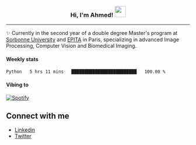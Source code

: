 <!-- Heading -->
<h3 align="center"> Hi, I'm Ahmed! <img src = "https://raw.githubusercontent.com/MartinHeinz/MartinHeinz/master/wave.gif" width = 30px></h3>

<!-- About section -->
---
✨ Currently in the second year of a double degree Master's program at <a href="https://sciences.sorbonne-universite.fr/formation-sciences/offre-de-formation/masters/master-informatique/parcours-ima">Sorbonne University</a> and <a href="https://www.epita.fr/en/">EPITA</a> in Paris, specializing in advanced Image Processing, Computer Vision and Biomedical Imaging.

<h4 align ="left"> Weekly stats </h4>

<!--START_SECTION:waka-->

```txt
Python   5 hrs 11 mins   █████████████████████████   100.00 %
```

<!--END_SECTION:waka-->

<h4 align ="left">Vibing to</h4>

[![Spotify](https://novatorem-ten-lyart.vercel.app/api/spotify)](https://open.spotify.com/user/31knevkvll66tzc3gqtoi6ngjbre)

<!-- Connect section -->

## Connect with me
  * <a href="https://www.linkedin.com/in/ahmed-hassayoune">Linkedin</a>
  * <a href="https://twitter.com/Ahmedhassaaa">Twitter</a>

<!-- Connect section: END -->
